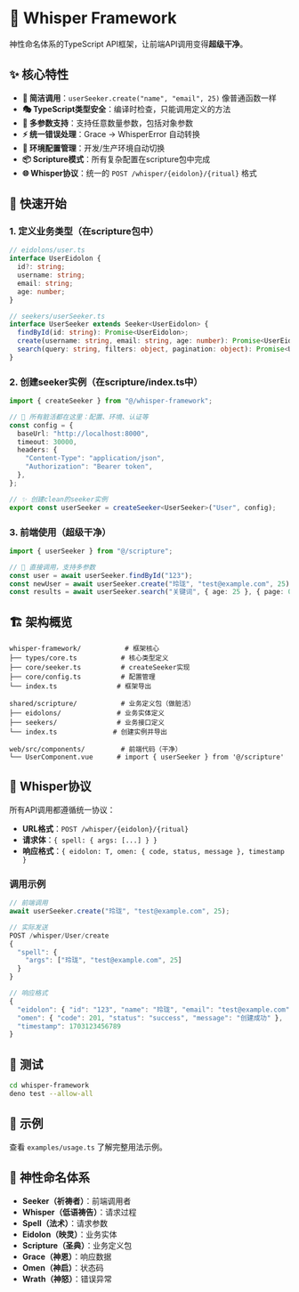 # 🌟 Whisper Framework

神性命名体系的TypeScript API框架，让前端API调用变得**超级干净**。

## ✨ 核心特性

- **🔮 简洁调用**：`userSeeker.create("name", "email", 25)` 像普通函数一样
- **🎭 TypeScript类型安全**：编译时检查，只能调用定义的方法
- **🌟 多参数支持**：支持任意数量参数，包括对象参数
- **⚡ 统一错误处理**：Grace → WhisperError 自动转换
- **🔧 环境配置管理**：开发/生产环境自动切换
- **📦 Scripture模式**：所有复杂配置在scripture包中完成
- **🌐 Whisper协议**：统一的 `POST /whisper/{eidolon}/{ritual}` 格式

## 🚀 快速开始

### 1. 定义业务类型（在scripture包中）

```typescript
// eidolons/user.ts
interface UserEidolon {
  id?: string;
  username: string;
  email: string;
  age: number;
}

// seekers/userSeeker.ts
interface UserSeeker extends Seeker<UserEidolon> {
  findById(id: string): Promise<UserEidolon>;
  create(username: string, email: string, age: number): Promise<UserEidolon>;
  search(query: string, filters: object, pagination: object): Promise<UserEidolon[]>;
}
```

### 2. 创建seeker实例（在scripture/index.ts中）

```typescript
import { createSeeker } from "@/whisper-framework";

// 🔮 所有脏活都在这里：配置、环境、认证等
const config = {
  baseUrl: "http://localhost:8000",
  timeout: 30000,
  headers: {
    "Content-Type": "application/json",
    "Authorization": "Bearer token",
  },
};

// ✨ 创建clean的seeker实例
export const userSeeker = createSeeker<UserSeeker>("User", config);
```

### 3. 前端使用（超级干净）

```typescript
import { userSeeker } from "@/scripture";

// 🎯 直接调用，支持多参数
const user = await userSeeker.findById("123");
const newUser = await userSeeker.create("玲珑", "test@example.com", 25);
const results = await userSeeker.search("关键词", { age: 25 }, { page: 0, size: 10 });
```

## 🏗️ 架构概览

```
whisper-framework/           # 框架核心
├── types/core.ts           # 核心类型定义
├── core/seeker.ts          # createSeeker实现
├── core/config.ts          # 配置管理
└── index.ts               # 框架导出

shared/scripture/           # 业务定义包（做脏活）
├── eidolons/              # 业务实体定义
├── seekers/               # 业务接口定义
└── index.ts              # 创建实例并导出

web/src/components/         # 前端代码（干净）
└── UserComponent.vue      # import { userSeeker } from '@/scripture'
```

## 🔮 Whisper协议

所有API调用都遵循统一协议：

- **URL格式**：`POST /whisper/{eidolon}/{ritual}`
- **请求体**：`{ spell: { args: [...] } }`
- **响应格式**：`{ eidolon: T, omen: { code, status, message }, timestamp }`

### 调用示例

```typescript
// 前端调用
await userSeeker.create("玲珑", "test@example.com", 25);

// 实际发送
POST /whisper/User/create
{
  "spell": {
    "args": ["玲珑", "test@example.com", 25]
  }
}

// 响应格式
{
  "eidolon": { "id": "123", "name": "玲珑", "email": "test@example.com", "age": 25 },
  "omen": { "code": 201, "status": "success", "message": "创建成功" },
  "timestamp": 1703123456789
}
```

## 🧪 测试

```bash
cd whisper-framework
deno test --allow-all
```

## 📖 示例

查看 `examples/usage.ts` 了解完整用法示例。

## 🎯 神性命名体系

- **Seeker（祈祷者）**：前端调用者
- **Whisper（低语祷告）**：请求过程
- **Spell（法术）**：请求参数
- **Eidolon（映灵）**：业务实体
- **Scripture（圣典）**：业务定义包
- **Grace（神恩）**：响应数据
- **Omen（神启）**：状态码
- **Wrath（神怒）**：错误异常
